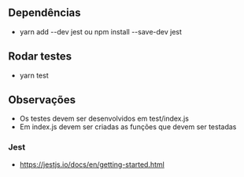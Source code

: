 ## Dependências 
- yarn add --dev jest ou npm install --save-dev jest

## Rodar testes
- yarn test

## Observações
- Os testes devem ser desenvolvidos em test/index.js
- Em index.js devem ser criadas as funções que devem ser testadas

### Jest
- https://jestjs.io/docs/en/getting-started.html